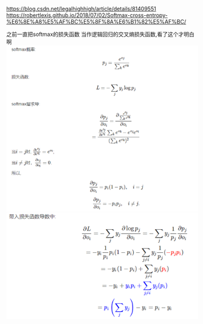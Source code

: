 https://blog.csdn.net/legalhighhigh/article/details/81409551
https://robertlexis.github.io/2018/07/02/Softmax-cross-entropy-%E6%8E%A8%E5%AF%BC%E5%8F%8A%E6%B1%82%E5%AF%BC/

之前一直把softmax的损失函数 当作逻辑回归的交叉熵损失函数,看了这个才明白啊
![](imgs/sfotmax-1.jpg)
![](imgs/softmax-2.jpg)

